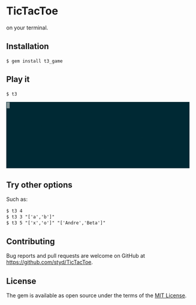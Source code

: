 # TicTacToe

on your terminal.

## Installation

    $ gem install t3_game

## Play it

    $ t3  

![Play Screenshot](https://raw.githubusercontent.com/styd/TicTacToe/master/screenshot/play.gif)

## Try other options
Such as:

    $ t3 4  
    $ t3 3 "['a','b']"  
    $ t3 5 "['x','o']" "['Andre','Beta']"  

## Contributing

Bug reports and pull requests are welcome on GitHub at https://github.com/styd/TicTacToe.

## License

The gem is available as open source under the terms of the [MIT License](http://opensource.org/licenses/MIT).
